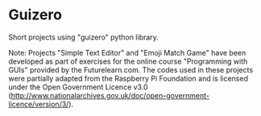 # Guizero
Short projects using "guizero" python library.

Note: Projects "Simple Text Editor" and "Emoji Match Game" have been developed as part of exercises for the online course "Programming with GUIs" provided by the Futurelearn.com. The codes used in these projects were partially adapted from the Raspberry Pi Foundation and is licensed under the Open Government Licence v3.0 (http://www.nationalarchives.gov.uk/doc/open-government-licence/version/3/).
